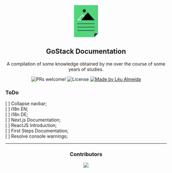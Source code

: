 <p align="center">
  <img src="./assets/img/icon.svg" alt="A illustration of file that is the @rocketseat/gatsby-theme-docs logo" width="100">
</p>

<h2 align="center">
  GoStack Documentation
</h2>

<p align="center">
  A compilation of some knowledge obtained by me over the course of some years of studies.
</p>

<p align="center">
  <img src="https://img.shields.io/badge/PRs-welcome-%237159c1.svg" alt="PRs welcome!" />

  <img alt="License" src="https://img.shields.io/badge/license-MIT-%237159c1">

  <a href="https://leunardo.dev">
    <img alt="Made by Léu Almeida" src="https://img.shields.io/badge/made%20by-Léu%20Almeida-%237159c1">
  </a>
</p>

<p align="center">
  <!-- <a href="#-features">Features</a> •
  <a href="#%EF%B8%8F-getting-started">Getting started</a> •
  <a href="#-docs">Docs</a> •
  <a href="#-contributing">Contributing</a> •
  <a href="#memo-license">License</a> -->
</p>

<h3>ToDo</h3>

[ ] Collapse navbar;  
[ ] i18n EN;  
[ ] i18n DE;  
[ ] Next.js Documentation;  
[ ] ReactJS Introduction;  
[ ] First Steps Documentation;  
[ ] Resolve console warnings;   

<hr />

<h3 align="center">Contributors</h3>
<p align="center">
<a href="https://github.com/leualmeida/documentation/graphs/contributors">
  <img src="https://contributors-img.firebaseapp.com/image?repo=leualmeida/documentation" />
</a>
</p>

